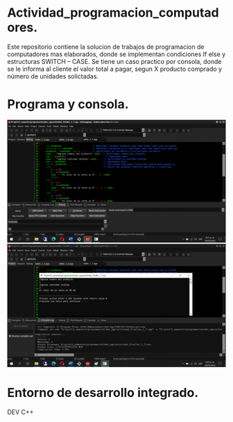 # Actividad_programacion_computadores.
Este repositorio contiene la solucion de trabajos de programacion de computadores mas elaborados,
donde se implementan condiciones If else y estructuras SWITCH – CASE. Se tiene un caso practico por
consola, donde se le informa al cliente el valor total a pagar, segun X producto comprado y número 
de unidades solictadas.

# Programa y consola.
![Image text](https://github.com/jogonzalez90/Actividad_programacion_computadores/blob/main/devc%2B%2B.png)
![Image text](https://github.com/jogonzalez90/Actividad_programacion_computadores/blob/main/consola.png)

# Entorno de desarrollo integrado.
DEV C++
